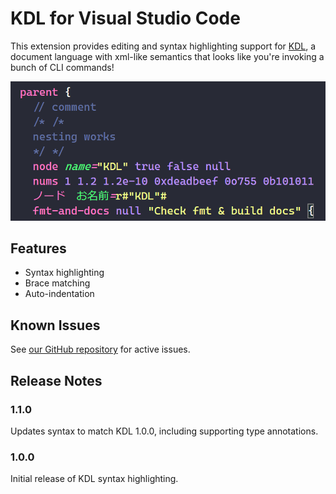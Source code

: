 # KDL for Visual Studio Code

This extension provides editing and syntax highlighting support for
[KDL](https://kdl.dev), a document language with xml-like semantics that looks
like you're invoking a bunch of CLI commands!

![screenshot](screenshot.png)

## Features

* Syntax highlighting
* Brace matching
* Auto-indentation

## Known Issues

See [our GitHub repository](https://github.com/kdl-org/vscode-kdl) for active
issues.

## Release Notes

### 1.1.0

Updates syntax to match KDL 1.0.0, including supporting type annotations.

### 1.0.0

Initial release of KDL syntax highlighting.
